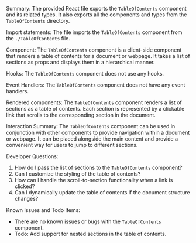 Summary:
The provided React file exports the `TableOfContents` component and its related types. It also exports all the components and types from the `TableOfContents` directory.

Import statements:
The file imports the `TableOfContents` component from the `./TableOfContents` file.

Component:
The `TableOfContents` component is a client-side component that renders a table of contents for a document or webpage. It takes a list of sections as props and displays them in a hierarchical manner.

Hooks:
The `TableOfContents` component does not use any hooks.

Event Handlers:
The `TableOfContents` component does not have any event handlers.

Rendered components:
The `TableOfContents` component renders a list of sections as a table of contents. Each section is represented by a clickable link that scrolls to the corresponding section in the document.

Interaction Summary:
The `TableOfContents` component can be used in conjunction with other components to provide navigation within a document or webpage. It can be placed alongside the main content and provide a convenient way for users to jump to different sections.

Developer Questions:
1. How do I pass the list of sections to the `TableOfContents` component?
2. Can I customize the styling of the table of contents?
3. How can I handle the scroll-to-section functionality when a link is clicked?
4. Can I dynamically update the table of contents if the document structure changes?

Known Issues and Todo Items:
- There are no known issues or bugs with the `TableOfContents` component.
- Todo: Add support for nested sections in the table of contents.